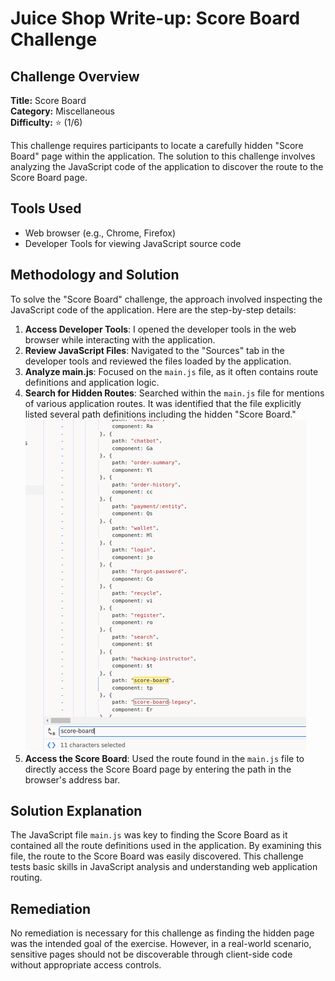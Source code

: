 # Juice Shop Write-up: Score Board Challenge

## Challenge Overview

**Title:** Score Board\
**Category:** Miscellaneous\
**Difficulty:** ⭐ (1/6)

This challenge requires participants to locate a carefully hidden "Score Board" page within the application. The solution to this challenge involves analyzing the JavaScript code of the application to discover the route to the Score Board page.

## Tools Used

- Web browser (e.g., Chrome, Firefox)
- Developer Tools for viewing JavaScript source code

## Methodology and Solution

To solve the "Score Board" challenge, the approach involved inspecting the JavaScript code of the application. Here are the step-by-step details:

1. **Access Developer Tools**: I opened the developer tools in the web browser while interacting with the application.
2. **Review JavaScript Files**: Navigated to the "Sources" tab in the developer tools and reviewed the files loaded by the application.
3. **Analyze main.js**: Focused on the `main.js` file, as it often contains route definitions and application logic.
4. **Search for Hidden Routes**: Searched within the `main.js` file for mentions of various application routes. It was identified that the file explicitly listed several path definitions including the hidden "Score Board."
![scoreboard](../assets/difficulty1/scoreboard_1.png)
5. **Access the Score Board**: Used the route found in the `main.js` file to directly access the Score Board page by entering the path in the browser's address bar.

## Solution Explanation

The JavaScript file `main.js` was key to finding the Score Board as it contained all the route definitions used in the application. By examining this file, the route to the Score Board was easily discovered. This challenge tests basic skills in JavaScript analysis and understanding web application routing.

## Remediation

No remediation is necessary for this challenge as finding the hidden page was the intended goal of the exercise. However, in a real-world scenario, sensitive pages should not be discoverable through client-side code without appropriate access controls.




